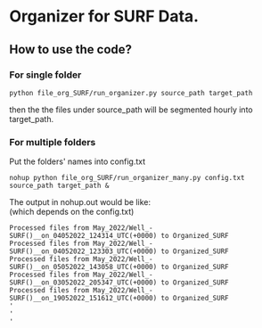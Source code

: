 # Organizer for SURF Data.

## How to use the code?

### For single folder
```
python file_org_SURF/run_organizer.py source_path target_path
```
then the the files under source_path will be segmented hourly into target_path.

### For multiple folders

Put the folders' names into config.txt
```
nohup python file_org_SURF/run_organizer_many.py config.txt source_path target_path &
```
The output in nohup.out would be like:  
(which depends on the config.txt)
```
Processed files from May_2022/Well_-SURF()__on_04052022_124314_UTC(+0000) to Organized_SURF
Processed files from May_2022/Well_-SURF()__on_04052022_123303_UTC(+0000) to Organized_SURF
Processed files from May_2022/Well_-SURF()__on_05052022_143058_UTC(+0000) to Organized_SURF
Processed files from May_2022/Well_-SURF()__on_03052022_205347_UTC(+0000) to Organized_SURF
Processed files from May_2022/Well_-SURF()__on_19052022_151612_UTC(+0000) to Organized_SURF
'
'
'
```
